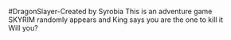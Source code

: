 #DragonSlayer-Created by Syrobia
This is an adventure game<br>
SKYRIM randomly appears and King says you are the one to kill it<br>
Will you?
